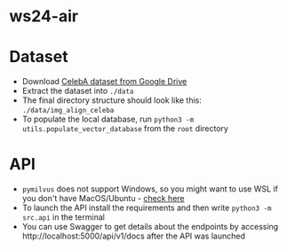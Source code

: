 # ws24-air

# Dataset

* Download [CelebA dataset from Google Drive](https://drive.google.com/file/d/0B7EVK8r0v71pZjFTYXZWM3FlRnM/view?usp=drive_link&resourcekey=0-dYn9z10tMJOBAkviAcfdyQ)
* Extract the dataset into `./data`
* The final directory structure should look like this: `./data/img_align_celeba`
* To populate the local database, run `python3 -m utils.populate_vector_database` from the `root` directory

# API

* `pymilvus` does not support Windows, so you might want to use WSL if you don't have MacOS/Ubuntu - [check here](https://stackoverflow.com/a/79286565)
* To launch the API install the requirements and then write `python3 -m src.api` in the terminal
* You can use Swagger to get details about the endpoints by accessing http://localhost:5000/api/v1/docs after the API was launched